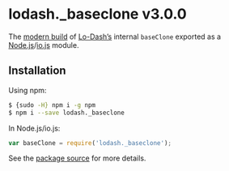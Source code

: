 # lodash._baseclone v3.0.0

The [modern build](https://github.com/lodash/lodash/wiki/Build-Differences) of [Lo-Dash’s](https://lodash.com/) internal `baseClone` exported as a [Node.js](http://nodejs.org/)/[io.js](https://iojs.org/) module.

## Installation

Using npm:

```bash
$ {sudo -H} npm i -g npm
$ npm i --save lodash._baseclone
```

In Node.js/io.js:

```js
var baseClone = require('lodash._baseclone');
```

See the [package source](https://github.com/lodash/lodash/blob/3.0.0-npm-packages/lodash._baseclone) for more details.
